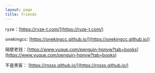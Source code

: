 ```yaml
---
layout: page
title: friends
---
```




ryze：[https://ryze-t.com/](https://ryze-t.com/)

onekingcc:  [https://onekingcc.github.io/](https://onekingcc.github.io/)

隔壁老钱：[https://www.yuque.com/penguin-hpnyw?tab=books](https://www.yuque.com/penguin-hpnyw?tab=books)

不是黑客： [https://rnsss.github.io/](https://rnsss.github.io/)

